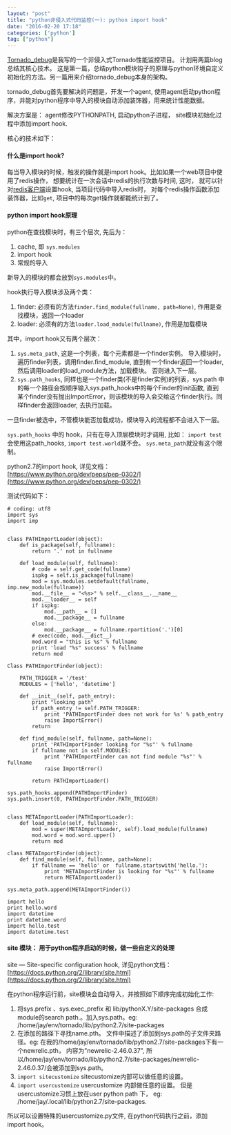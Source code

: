 ```yaml
---
layout: "post"
title: "python非侵入式代码监控(一): python import hook"
date: "2016-02-20 17:18"
categories: ['python']
tag: ["python"]
---
```


[Tornado_debug](https://github.com/shaolianbo/tornado_debug)是我写的一个非侵入式Tornado性能监控项目。 计划用两篇blog总结其核心技术。 这是第一篇，总结python模块钩子的原理与python环境自定义初始化的方法。另一篇用来介绍tornado_debug本身的架构。

tornado_debug首先要解决的问题是，开发一个agent, 使用agent启动python程序，并能对python程序中导入的模块自动添加装饰器，用来统计性能数据。

解决方案是： agent修改PYTHONPATH,  启动python子进程， site模块初始化过程中添加import hook.

核心的技术如下：

#### 什么是import hook?

每当导入模块的时候，触发的操作就是import hook。比如如果一个web项目中使用了redis操作， 想要统计在一次会话中redis的执行次数与时间, 这时， 就可以针对[redis客户端](https://pypi.python.org/pypi/redis)设置hook, 当项目代码中导入redis时， 对每个redis操作函数添加装饰器，比如`get`, 项目中的每次get操作就都能统计到了。

#### python import hook原理

python在查找模块时，有三个层次, 先后为：

1. cache, 即 `sys.modules`
2. import hook
3. 常规的导入

新导入的模块的都会放到`sys.modules`中。

hook执行导入模块涉及两个类：

1. finder: 必须有的方法`finder.find_module(fullname, path=None)`, 作用是查找模块，返回一个loader
2. loader: 必须有的方法`loader.load_module(fullname)`, 作用是加载模块

其中，import hook又有两个层次：

1. `sys.meta_path`, 这是一个列表，每个元素都是一个finder实例。 导入模块时，遍历finder列表，调用finder.find_module, 直到有一个finder返回一个loader, 然后调用loader的load_module方法，加载模块。 否则进入下一层。
2. `sys.path_hooks`, 同样也是一个finder类(不是finder实例)的列表，sys.path 中的每一个路径会按顺序输入sys.path_hooks中的每个Finder的init函数, 直到某个finder没有抛出ImportError，则该模块的导入会交给这个finder执行。同样finder会返回loader, 去执行加载。

一旦finder被选中，不管模块能否加载成功，模块导入的流程都不会进入下一层。

`sys.path_hooks` 中的 hook，只有在导入顶层模块时才调用, 比如： `import test`会使用这path_hooks, `import test.world`就不会。 `sys.meta_path`就没有这个限制。

python2.7的import hook, 详见文档： [https://www.python.org/dev/peps/pep-0302/](https://www.python.org/dev/peps/pep-0302/)

测试代码如下：

    # coding: utf8
    import sys
    import imp


    class PATHImportLoader(object):
        def is_package(self, fullname):
            return '.' not in fullname

        def load_module(self, fullname):
            # code = self.get_code(fullname)
            ispkg = self.is_package(fullname)
            mod = sys.modules.setdefault(fullname, imp.new_module(fullname))
            mod.__file__ = "<%s>" % self.__class__.__name__
            mod.__loader__ = self
            if ispkg:
                mod.__path__ = []
                mod.__package__ = fullname
            else:
                mod.__package__ = fullname.rpartition('.')[0]
            # exec(code, mod.__dict__)
            mod.word = "this is %s" % fullname
            print 'load "%s" success' % fullname
            return mod

    Class PATHImportFinder(object):

        PATH_TRIGGER = '/test'
        MODULES = ['hello', 'datetime']

        def __init__(self, path_entry):
            print "looking path"
            if path_entry != self.PATH_TRIGGER:
                print 'PATHImportFinder does not work for %s' % path_entry
                raise ImportError()
            return

        def find_module(self, fullname, path=None):
            print 'PATHImportFinder looking for "%s"' % fullname
            if fullname not in self.MODULES:
                print 'PATHImportFinder can not find module "%s"' % fullname
                raise ImportError()

            return PATHImportLoader()

    sys.path_hooks.append(PATHImportFinder)
    sys.path.insert(0, PATHImportFinder.PATH_TRIGGER)


    class METAImportLoader(PATHImportLoader):
        def load_module(self, fullname):
            mod = super(METAImportLoader, self).load_module(fullname)
            mod.word = mod.word.upper()
            return mod

    class METAImportFinder(object):
        def find_module(self, fullname, path=None):
            if fullname == 'hello' or  fullname.startswith('hello.'):
                print 'METAImportFinder is looking for "%s"' % fullname
                return METAImportLoader()

    sys.meta_path.append(METAImportFinder())

    import hello
    print hello.word
    import datetime
    print datetime.word
    import hello.test
    import datetime.test


#### site 模块： 用于python程序启动的时候，做一些自定义的处理

site — Site-specific configuration hook, 详见python文档：[https://docs.python.org/2/library/site.html](https://docs.python.org/2/library/site.html)

在python程序运行前，site模块会自动导入，并按照如下顺序完成初始化工作:

1. 将sys.prefix 、sys.exec_prefix 和 lib/pythonX.Y/site-packages 合成module的search path.。加入sys.path。eg: /home/jay/env/tornado/lib/python2.7/site-packages
2. 在添加的路径下寻找name.pth。 文件中描述了添加到sys.path的子文件夹路径。eg: 在我的/home/jay/env/tornado/lib/python2.7/site-packages下有一个newrelic.pth， 内容为"newrelic-2.46.0.37", 所以/home/jay/env/tornado/lib/python2.7/site-packages/newrelic-2.46.0.37/会被添加到sys.path。
3. `import sitecustomize` sitecustomize内部可以做任意的设置。
4. `import usercustomize` usercustomize 内部做任意的设置。 但是usercustomize习惯上放在user python path 下， eg: /home/jay/.local/lib/python2.7/site-packages.

所以可以设置特殊的usercustomize.py文件, 在python代码执行之前，添加import hook。
